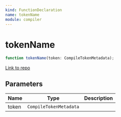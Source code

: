 ```yaml
---
kind: FunctionDeclaration
name: tokenName
module: compiler
---
```


# tokenName

```ts
function tokenName(token: CompileTokenMetadata);
```

[Link to repo](https://github.com/timdeschryver/angular/blob/master/packages/compiler/src/compile_metadata.ts#L126-L128)

## Parameters

| Name  | Type                   | Description |
| ----- | ---------------------- | ----------- |
| token | `CompileTokenMetadata` |             |
